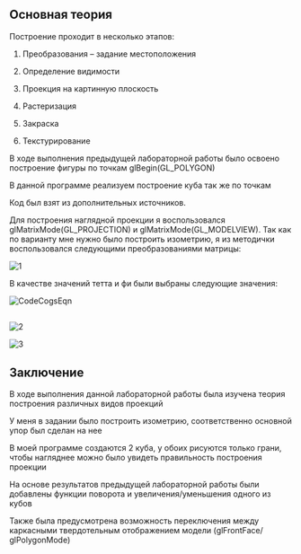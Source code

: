 ## Основная теория
Построение проходит в несколько этапов:

1. Преобразования – задание местоположения

2.  Определение видимости

3. Проекция на картинную плоскость

4. Растеризация

5.  Закраска

6. Текстурирование

В ходе выполнения предыдущей лабораторной работы было освоено построение фигуры по точкам glBegin(GL_POLYGON)

В данной программе реализуем построение куба так же по точкам

Код был взят из дополнительных источников.

Для построения наглядной проекции я воспользовался glMatrixMode(GL_PROJECTION) и glMatrixMode(GL_MODELVIEW). Так как по варианту мне нужно было построить изометрию, я из методички воспользовался следующими преобразованиями матрицы:

![1](https://user-images.githubusercontent.com/34008816/167315468-3b6ba1a8-5c13-4427-a44e-053bb7d0e255.png)

В качестве значений тетта и фи были выбраны следующие значения:

![CodeCogsEqn](https://user-images.githubusercontent.com/34008816/167315889-a225cf72-8c4d-4fd0-aa10-6b29d68e9db3.png)

##

![2](https://user-images.githubusercontent.com/34008816/167315959-dccb2f78-1e85-4d11-a1a9-fb2ac8a776e4.png)

![3](https://user-images.githubusercontent.com/34008816/167315969-875caa75-42b3-4b55-b49c-ba06c1bd71d5.png)


## Заключение
В ходе выполнения данной лабораторной работы была изучена теория построения различных видов проекций

У меня в задании было построить изометрию, соответственно основной упор был сделан на нее

В моей программе создаются 2 куба, у обоих рисуются только грани, чтобы нагляднее можно было увидеть правильность построения проекции

На основе результатов предыдущей лабораторной работы были добавлены функции поворота и увеличения/уменьшения одного из кубов

Также была предусмотрена возможность переключения между каркасными твердотельным отображением модели (glFrontFace/ glPolygonMode)
